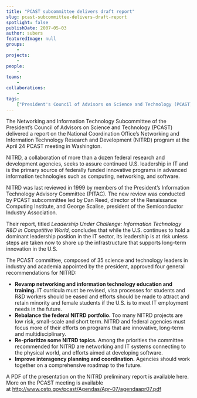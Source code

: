 ```yaml
---
title: "PCAST subcommittee delivers draft report"
slug: pcast-subcommittee-delivers-draft-report
spotlight: false
publishDate: 2007-05-03
author: subers
featuredImage: null
groups:
    - 
projects:
    - 
people:
    - 
teams: 
    - 
collaborations:
    - 
tags:
    ["President's Council of Advisors on Science and Technology (PCAST)"]
---
```

The Networking and Information Technology Subcommittee of the President’s Council of Advisors on Science and Technology (PCAST) delivered a report on the National Coordination Office’s Networking and Information Technology Research and Development (NITRD) program at the April 24 PCAST meeting in Washington.

<!--more-->

NITRD, a collaboration of more than a dozen federal research and development agencies, seeks to assure continued U.S. leadership in IT and is the primary source of federally funded innovative programs in advanced information technologies such as computing, networking, and software.

NITRD was last reviewed in 1999 by members of the President’s Information Technology Advisory Committee (PITAC). The new review was conducted by PCAST subcommittee led by Dan Reed, director of the Renaissance Computing Institute, and George Scalise, president of the Semiconductor Industry Association.

Their report, titled <em>Leadership Under Challenge: Information Technology R&amp;D in Competitive World</em>, concludes that while the U.S. continues to hold a dominant leadership position in the IT sector, its leadership is at risk unless steps are taken now to shore up the infrastructure that supports long-term innovation in the U.S.

The PCAST committee, composed of 35 science and technology leaders in industry and academia appointed by the president, approved four general recommendations for NITRD:
<ul>
 	<li><strong>Revamp networking and information technology education and training.</strong> IT curricula must be revised, visa processes for students and R&amp;D workers should be eased and efforts should be made to attract and retain minority and female students if the U.S. is to meet IT employment needs in the future.</li>
 	<li><strong>Rebalance the federal NITRD portfolio. </strong>Too many NITRD projects are low risk, small-scale and short term. NITRD and federal agencies must focus more of their efforts on programs that are innovative, long-term and multidisciplinary.</li>
 	<li><strong>Re-prioritize some NITRD topics.</strong> Among the priorities the committee recommended for NITRD are networking and IT systems connecting to the physical world, and efforts aimed at developing software.</li>
 	<li><strong>Improve interagency planning and coordination.</strong> Agencies should work together on a comprehensive roadmap to the future.</li>
</ul>
A PDF of the presentation on the NITRD preliminary report is available here.
More on the PCAST meeting is available at <a href="http://www.ostp.gov/pcast/Agendas/Apr-07/agendaapr07.pdf" target="_blank" rel="noopener noreferrer">http://www.ostp.gov/pcast/Agendas/Apr-07/agendaapr07.pdf</a>
